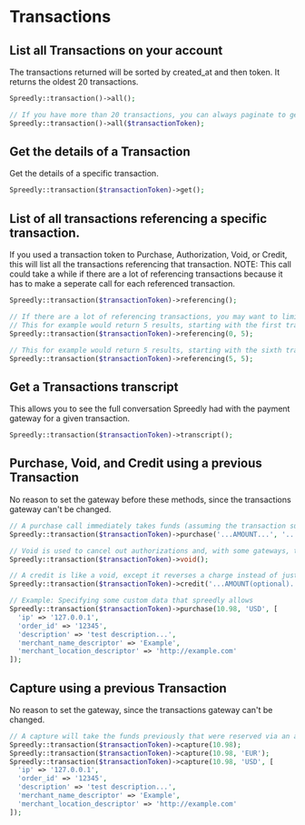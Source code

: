 # Transactions

## List all Transactions on your account

The transactions returned will be sorted by created_at and then token. It returns the oldest 20 transactions.

```php
Spreedly::transaction()->all();

// If you have more than 20 transactions, you can always paginate to get more like so.
Spreedly::transaction()->all($transactionToken);
```

## Get the details of a Transaction

Get the details of a specific transaction.

```php
Spreedly::transaction($transactionToken)->get();
```

## List of all transactions referencing a specific transaction.

If you used a transaction token to Purchase, Authorization, Void, or Credit, this will list all the transactions referencing that transaction. NOTE: This call could take a while if there are a lot of referencing transactions because it has to make a seperate call for each referenced transaction.

```php
Spreedly::transaction($transactionToken)->referencing();

// If there are a lot of referencing transactions, you may want to limit how many transactions are returned.
// This for example would return 5 results, starting with the first transaction.
Spreedly::transaction($transactionToken)->referencing(0, 5);

// This for example would return 5 results, starting with the sixth transaction.
Spreedly::transaction($transactionToken)->referencing(5, 5);
```

## Get a Transactions transcript

This allows you to see the full conversation Spreedly had with the payment gateway for a given transaction.

```php
Spreedly::transaction($transactionToken)->transcript();
```

## Purchase, Void, and Credit using a previous Transaction

No reason to set the gateway before these methods, since the transactions gateway can't be changed.

```php
// A purchase call immediately takes funds (assuming the transaction succeeds).
Spreedly::transaction($transactionToken)->purchase('...AMOUNT...', '...CURRENCY(optional)...');

// Void is used to cancel out authorizations and, with some gateways, to cancel actual payment transactions within the first 24 hours.
Spreedly::transaction($transactionToken)->void();

// A credit is like a void, except it reverses a charge instead of just cancelling a charge that hasn’t yet been made. You can pass in an amount to only credit a portion of the original transaction.
Spreedly::transaction($transactionToken)->credit('...AMOUNT(optional)...');

// Example: Specifying some custom data that spreedly allows
Spreedly::transaction($transactionToken)->purchase(10.98, 'USD', [
  'ip' => '127.0.0.1',
  'order_id' => '12345',
  'description' => 'test description...',
  'merchant_name_descriptor' => 'Example',
  'merchant_location_descriptor' => 'http://example.com'
]);
```

## Capture using a previous Transaction

No reason to set the gateway, since the transactions gateway can't be changed.

```php
// A capture will take the funds previously that were reserved via an authorization.
Spreedly::transaction($transactionToken)->capture(10.98);
Spreedly::transaction($transactionToken)->capture(10.98, 'EUR');
Spreedly::transaction($transactionToken)->capture(10.98, 'USD', [
  'ip' => '127.0.0.1',
  'order_id' => '12345',
  'description' => 'test description...',
  'merchant_name_descriptor' => 'Example',
  'merchant_location_descriptor' => 'http://example.com'
]);
```
